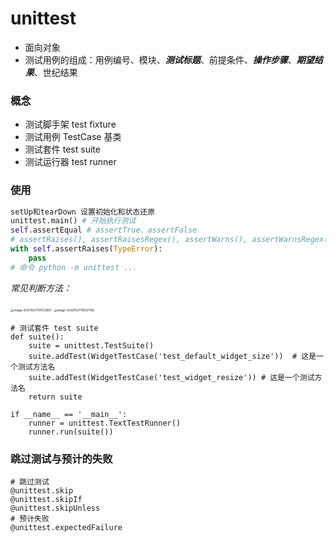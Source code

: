 # unittest

- 面向对象
- 测试用例的组成：用例编号、模块、***测试标题***、前提条件、***操作步骤***、***期望结果***、世纪结果

### 概念

- 测试脚手架 test fixture
- 测试用例 TestCase 基类
- 测试套件 test suite
- 测试运行器 test runner

### 使用

```python
setUp和tearDown 设置初始化和状态还原
unittest.main() # 开始执行测试
self.assertEqual # assertTrue、assertFalse
# assertRaises(), assertRaisesRegex(), assertWarns(), assertWarnsRegex()
with self.assertRaises(TypeError):
    pass
# 命令 python -m unittest ...
```

 *常见判断方法：*

 <img src="https://gitee.com/zhouyuanmin/images/raw/master/imgs/20201027100723.png" alt="image-20201027100723831" style="zoom: 33%;" />

 <img src="https://gitee.com/zhouyuanmin/images/raw/master/imgs/20201027101027.png" alt="image-20201027101027126" style="zoom: 33%;" />

```
# 测试套件 test suite
def suite():
    suite = unittest.TestSuite()
    suite.addTest(WidgetTestCase('test_default_widget_size'))  # 这是一个测试方法名
    suite.addTest(WidgetTestCase('test_widget_resize')) # 这是一个测试方法名
    return suite

if __name__ == '__main__':
    runner = unittest.TextTestRunner()
    runner.run(suite())
```



### 跳过测试与预计的失败

```
# 跳过测试
@unittest.skip
@unittest.skipIf
@unittest.skipUnless
# 预计失败
@unittest.expectedFailure
```

